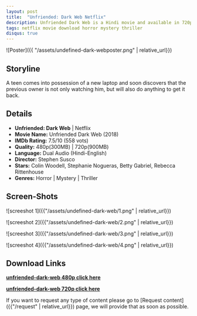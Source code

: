 ```yaml
---
layout: post
title:  "Unfriended: Dark Web Netflix"
description: Unfriended Dark Web is a Hindi movie and available in 720p & 480p qualities. This is one of the best movie based on Horror, Mystery, Thriller
tags: netflix movie download horror mystery thriller
disqus: true
---
```


![Poster]({{ "/assets/undefined-dark-webposter.png" | relative_url}})

## Storyline

A teen comes into possession of a new laptop and soon discovers that the previous owner is not only watching him, but will also do anything to get it back.

## Details

* **Unfriended: Dark Web** \| Netflix
* **Movie Name:** Unfriended Dark Web (2018)
* **IMDb Rating:** 7.5/10 (558 vots)
* **Quality:** 480p(300MB) \| 720p(900MB)
* **Language:** Dual Audio (Hindi-English)
* **Director:** Stephen Susco
* **Stars:** Colin Woodell, Stephanie Nogueras, Betty Gabriel, Rebecca Rittenhouse
* **Genres:** Horror \| Mystery \| Thriller

## Screen-Shots

![screeshot 1]({{"/assets/undefined-dark-web/1.png" | relative_url}})

![screeshot 2]({{"/assets/undefined-dark-web/2.png" | relative_url}})

![screeshot 3]({{"/assets/undefined-dark-web/3.png" | relative_url}})

![screeshot 4]({{"/assets/undefined-dark-web/4.png" | relative_url}})

## Download Links

**<a href="https://gplinks.co/8w1ccu5b" target="_blank">unfriended-dark-web 480p click here</a>**<br>
<!-- **Size:** -->
**<a href="https://gplinks.co/qGK8b" target="_blank">unfriended-dark-web 720p click here</a>**<br>
<!-- **Size:** -->

If you want to request any type of content please go to [Request content]({{"/request" | relative_url}}) page, we will provide that as soon as possible.